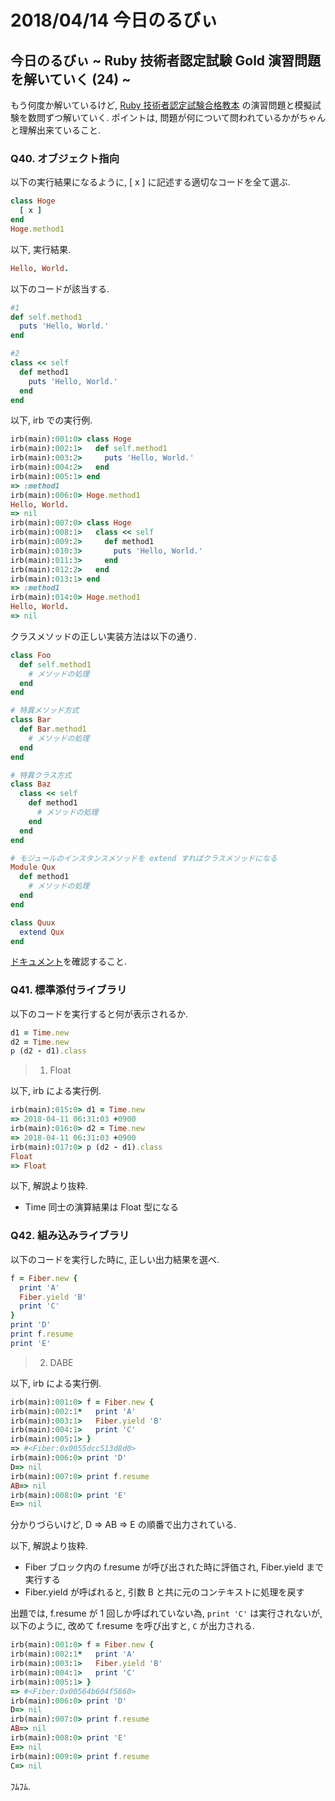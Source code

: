 # 2018/04/14 今日のるびぃ

## 今日のるびぃ ~ Ruby 技術者認定試験 Gold 演習問題を解いていく (24) ~

もう何度か解いているけど, [Ruby 技術者認定試験合格教本](http://gihyo.jp/book/2017/978-4-7741-9194-2) の演習問題と模擬試験を数問ずつ解いていく. ポイントは, 問題が何について問われているかがちゃんと理解出来ていること.

### Q40. オブジェクト指向

以下の実行結果になるように, [ x ] に記述する適切なコードを全て選ぶ.

```ruby
class Hoge
  [ x ]
end
Hoge.method1
```

以下, 実行結果.

```ruby
Hello, World.
```

以下のコードが該当する.

```ruby
#1 
def self.method1
  puts 'Hello, World.'
end

#2
class << self
  def method1
    puts 'Hello, World.'
  end
end
```

以下, irb での実行例.

```ruby
irb(main):001:0> class Hoge
irb(main):002:1>   def self.method1
irb(main):003:2>     puts 'Hello, World.'
irb(main):004:2>   end
irb(main):005:1> end
=> :method1
irb(main):006:0> Hoge.method1
Hello, World.
=> nil
irb(main):007:0> class Hoge
irb(main):008:1>   class << self
irb(main):009:2>     def method1
irb(main):010:3>       puts 'Hello, World.'
irb(main):011:3>     end
irb(main):012:2>   end
irb(main):013:1> end
=> :method1
irb(main):014:0> Hoge.method1
Hello, World.
=> nil
```

クラスメソッドの正しい実装方法は以下の通り.

```ruby
class Foo
  def self.method1
    # メソッドの処理
  end
end

# 特異メソッド方式
class Bar
  def Bar.method1
    # メソッドの処理
  end
end

# 特異クラス方式
class Baz
  class << self
    def method1
      # メソッドの処理
    end
  end
end

# モジュールのインスタンスメソッドを extend すればクラスメソッドになる
Module Qux
  def method1
    # メソッドの処理
  end
end

class Quux
  extend Qux
end
```

[ドキュメント](https://docs.ruby-lang.org/ja/2.1.0/doc/spec=2fdef.html#class_method)を確認すること.

### Q41. 標準添付ライブラリ

以下のコードを実行すると何が表示されるか.

```ruby
d1 = Time.new
d2 = Time.new
p (d2 - d1).class
```

> 1. Float

以下, irb による実行例.

```ruby
irb(main):015:0> d1 = Time.new
=> 2018-04-11 06:31:03 +0900
irb(main):016:0> d2 = Time.new
=> 2018-04-11 06:31:03 +0900
irb(main):017:0> p (d2 - d1).class
Float
=> Float
```

以下, 解説より抜粋.

* Time 同士の演算結果は Float 型になる

### Q42. 組み込みライブラリ

以下のコードを実行した時に, 正しい出力結果を選べ.

```ruby
f = Fiber.new {
  print 'A'
  Fiber.yield 'B'
  print 'C'
}
print 'D'
print f.resume
print 'E'
```

> 2. DABE

以下, irb による実行例.

```ruby
irb(main):001:0> f = Fiber.new {
irb(main):002:1*   print 'A'
irb(main):003:1>   Fiber.yield 'B'
irb(main):004:1>   print 'C'
irb(main):005:1> }
=> #<Fiber:0x0055dcc513d8d0>
irb(main):006:0> print 'D'
D=> nil
irb(main):007:0> print f.resume
AB=> nil
irb(main):008:0> print 'E'
E=> nil
```

分かりづらいけど, D => AB => E の順番で出力されている.

以下, 解説より抜粋.

* Fiber ブロック内の f.resume が呼び出された時に評価され, Fiber.yield まで実行する
* Fiber.yield が呼ばれると, 引数 B と共に元のコンテキストに処理を戻す

出題では, f.resume が 1 回しか呼ばれていない為, `print 'C'` は実行されないが, 以下のように, 改めて f.resume を呼び出すと, `C` が出力される.

```ruby
irb(main):001:0> f = Fiber.new {
irb(main):002:1*   print 'A'
irb(main):003:1>   Fiber.yield 'B'
irb(main):004:1>   print 'C'
irb(main):005:1> }
=> #<Fiber:0x00564b604f5860>
irb(main):006:0> print 'D'
D=> nil
irb(main):007:0> print f.resume
AB=> nil
irb(main):008:0> print 'E'
E=> nil
irb(main):009:0> print f.resume
C=> nil
```

ﾌﾑﾌﾑ.
